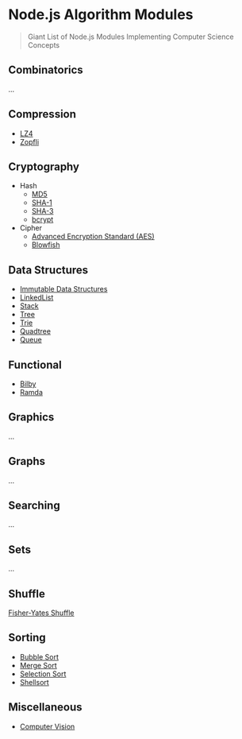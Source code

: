 # Node.js Algorithm Modules

> Giant List of Node.js Modules Implementing Computer Science Concepts


## Combinatorics

...


## Compression

- [LZ4](https://www.npmjs.com/package/lz4)
- [Zopfli](https://www.npmjs.com/package/node-zopfli)


## Cryptography

- Hash
  - [MD5](https://www.npmjs.com/package/md5-node)
  - [SHA-1](https://www.npmjs.com/package/sha1)
  - [SHA-3](https://www.npmjs.com/package/sha3)
  - [bcrypt](https://www.npmjs.com/package/bcrypt)
- Cipher
  - [Advanced Encryption Standard (AES)](https://www.npmjs.com/package/aes)
  - [Blowfish](https://www.npmjs.com/package/blowfish)


## Data Structures

- [Immutable Data Structures](https://github.com/facebook/immutable-js)
- [LinkedList](https://www.npmjs.com/package/linkedlist)
- [Stack](https://www.npmjs.com/packages/stackjs)
- [Tree](https://www.npmjs.com/package/ygg)
- [Trie](https://www.npmjs.com/package/trie-data-structure)
- [Quadtree](https://www.npmjs.com/package/simple-quadtree)
- [Queue](https://www.npmjs.com/package/queue)


## Functional

- [Bilby](https://www.npmjs.com/package/bilby)
- [Ramda](https://github.com/ramda/ramda)


## Graphics

...


## Graphs

...


## Searching

...


## Sets

...


## Shuffle

[Fisher-Yates Shuffle](https://github.com/MoreOutput/fisherYates.js)


## Sorting

- [Bubble Sort](https://www.npmjs.com/package/bubblesort)
- [Merge Sort](https://www.npmjs.com/package/mergesort)
- [Selection Sort](https://www.npmjs.com/package/selectionsort)
- [Shellsort](https://www.npmjs.com/package/shellsort)



## Miscellaneous

- [Computer Vision](https://www.npmjs.com/package/jsfeat)
